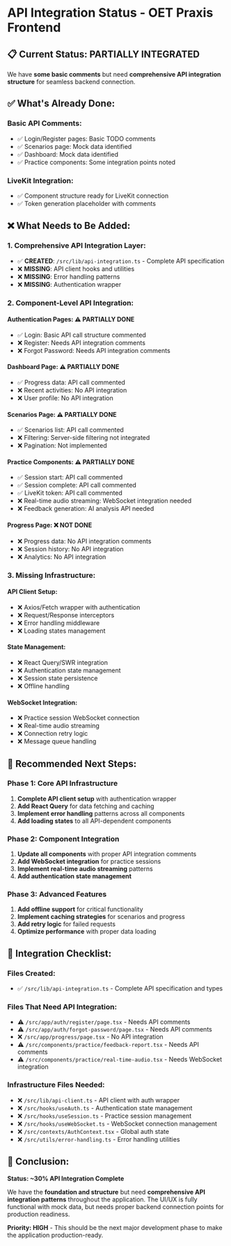 # API Integration Status - OET Praxis Frontend

## 📋 **Current Status: PARTIALLY INTEGRATED**

We have **some basic comments** but need **comprehensive API integration structure** for seamless backend connection.

## ✅ **What's Already Done:**

### **Basic API Comments:**
- ✅ Login/Register pages: Basic TODO comments
- ✅ Scenarios page: Mock data identified
- ✅ Dashboard: Mock data identified  
- ✅ Practice components: Some integration points noted

### **LiveKit Integration:**
- ✅ Component structure ready for LiveKit connection
- ✅ Token generation placeholder with comments

## ❌ **What Needs to Be Added:**

### **1. Comprehensive API Integration Layer:**
- ✅ **CREATED**: `/src/lib/api-integration.ts` - Complete API specification
- ❌ **MISSING**: API client hooks and utilities
- ❌ **MISSING**: Error handling patterns
- ❌ **MISSING**: Authentication wrapper

### **2. Component-Level API Integration:**

#### **Authentication Pages:** ⚠️ **PARTIALLY DONE**
- ✅ Login: Basic API call structure commented
- ❌ Register: Needs API integration comments
- ❌ Forgot Password: Needs API integration comments

#### **Dashboard Page:** ⚠️ **PARTIALLY DONE**  
- ✅ Progress data: API call commented
- ❌ Recent activities: No API integration
- ❌ User profile: No API integration

#### **Scenarios Page:** ⚠️ **PARTIALLY DONE**
- ✅ Scenarios list: API call commented
- ❌ Filtering: Server-side filtering not integrated
- ❌ Pagination: Not implemented

#### **Practice Components:** ⚠️ **PARTIALLY DONE**
- ✅ Session start: API call commented
- ✅ Session complete: API call commented
- ✅ LiveKit token: API call commented
- ❌ Real-time audio streaming: WebSocket integration needed
- ❌ Feedback generation: AI analysis API needed

#### **Progress Page:** ❌ **NOT DONE**
- ❌ Progress data: No API integration comments
- ❌ Session history: No API integration
- ❌ Analytics: No API integration

### **3. Missing Infrastructure:**

#### **API Client Setup:**
- ❌ Axios/Fetch wrapper with authentication
- ❌ Request/Response interceptors
- ❌ Error handling middleware
- ❌ Loading states management

#### **State Management:**
- ❌ React Query/SWR integration
- ❌ Authentication state management
- ❌ Session state persistence
- ❌ Offline handling

#### **WebSocket Integration:**
- ❌ Practice session WebSocket connection
- ❌ Real-time audio streaming
- ❌ Connection retry logic
- ❌ Message queue handling

## 🎯 **Recommended Next Steps:**

### **Phase 1: Core API Infrastructure**
1. **Complete API client setup** with authentication wrapper
2. **Add React Query** for data fetching and caching
3. **Implement error handling** patterns across all components
4. **Add loading states** to all API-dependent components

### **Phase 2: Component Integration**
1. **Update all components** with proper API integration comments
2. **Add WebSocket integration** for practice sessions
3. **Implement real-time audio streaming** patterns
4. **Add authentication state management**

### **Phase 3: Advanced Features**
1. **Add offline support** for critical functionality
2. **Implement caching strategies** for scenarios and progress
3. **Add retry logic** for failed requests
4. **Optimize performance** with proper data loading

## 📝 **Integration Checklist:**

### **Files Created:**
- ✅ `/src/lib/api-integration.ts` - Complete API specification and types

### **Files That Need API Integration:**
- ⚠️ `/src/app/auth/register/page.tsx` - Needs API comments
- ⚠️ `/src/app/auth/forgot-password/page.tsx` - Needs API comments  
- ❌ `/src/app/progress/page.tsx` - No API integration
- ⚠️ `/src/components/practice/feedback-report.tsx` - Needs API comments
- ⚠️ `/src/components/practice/real-time-audio.tsx` - Needs WebSocket integration

### **Infrastructure Files Needed:**
- ❌ `/src/lib/api-client.ts` - API client with auth wrapper
- ❌ `/src/hooks/useAuth.ts` - Authentication state management
- ❌ `/src/hooks/useSession.ts` - Practice session management
- ❌ `/src/hooks/useWebSocket.ts` - WebSocket connection management
- ❌ `/src/contexts/AuthContext.tsx` - Global auth state
- ❌ `/src/utils/error-handling.ts` - Error handling utilities

## 🎯 **Conclusion:**

**Status: ~30% API Integration Complete**

We have the **foundation and structure** but need **comprehensive API integration patterns** throughout the application. The UI/UX is fully functional with mock data, but needs proper backend connection points for production readiness.

**Priority: HIGH** - This should be the next major development phase to make the application production-ready.